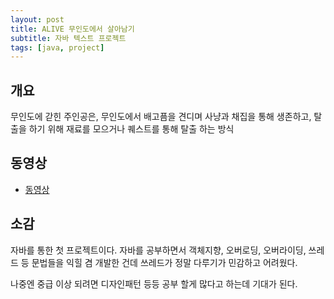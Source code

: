 ```yaml
---
layout: post
title: ALIVE 무인도에서 살아남기
subtitle: 자바 텍스트 프로젝트
tags: [java, project]
---
```


## 개요

무인도에 갇힌 주인공은, 무인도에서 배고픔을 견디며 사냥과 채집을 통해 생존하고, 탈출을 하기 위해 재료를 모으거나 퀘스트를 통해 탈출 하는 방식

## 동영상
* [동영상](https://www.youtube.com/watch?v=ProO-0UMWHU)

## 소감
자바를 통한 첫 프로젝트이다.
자바를 공부하면서 객체지향, 오버로딩, 오버라이딩, 쓰레드 등 문법들을 익힐 겸 개발한 건데
쓰레드가 정말 다루기가 민감하고 어려웠다.

나중엔 중급 이상 되려면 디자인패턴 등등 공부 할게 많다고 하는데 기대가 된다.


